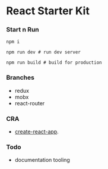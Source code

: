 # React Starter Kit

### Start n Run
```
npm i

npm run dev # run dev server

npm run build # build for production
```

### Branches
- redux
- mobx
- react-router

### CRA
- [create-react-app](https://github.com/facebookincubator/create-react-app).

### Todo
- documentation tooling
